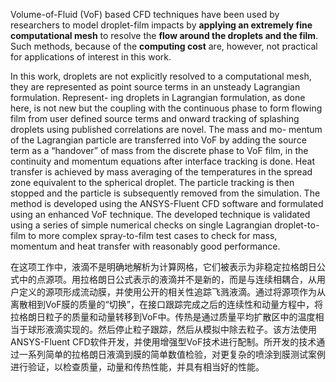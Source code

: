 Volume-of-Fluid (VoF) based CFD techniques have been used by researchers to model droplet-film impacts by **applying an extremely fine computational mesh** to resolve the **flow around the droplets and the film**. Such methods, because of the **computing cost** are, however, not practical for applications of interest in this work.

In this work, droplets are not explicitly resolved to a computational mesh, they are represented as point source terms in an unsteady Lagrangian formulation. Represent- ing droplets in Lagrangian formulation, as done here, is not new but the coupling with the continuous phase to form flowing film from user defined source terms and onward tracking of splashing droplets using published correlations are novel. The mass and mo- mentum of the Lagrangian particle are transferred into VoF by adding the source term as a “handover” of mass from the discrete phase to VoF film, in the continuity and momentum equations after interface tracking is done. Heat transfer is achieved by mass averaging of the temperatures in the spread zone equivalent to the spherical droplet. The particle tracking is then stopped and the particle is subsequently removed from the simulation. The method is developed using the ANSYS-Fluent CFD software and formulated using an enhanced VoF technique. The developed technique is validated using a series of simple numerical checks on single Lagrangian droplet-to-film to more complex spray-to-film test cases to check for mass, momentum and heat transfer with reasonably good performance.

在这项工作中，液滴不是明确地解析为计算网格，它们被表示为非稳定拉格朗日公式中的点源项。用拉格朗日公式表示的液滴并不是新的，而是与连续相耦合，从用户定义的源项形成流动膜，并使用公开的相关性追踪飞溅液滴。通过将源项作为从离散相到VoF膜的质量的“切换”，在接口跟踪完成之后的连续性和动量方程中，将拉格朗日粒子的质量和动量转移到VoF中。传热是通过质量平均扩散区中的温度相当于球形液滴实现的。然后停止粒子跟踪，然后从模拟中除去粒子。该方法使用ANSYS-Fluent CFD软件开发，并使用增强型VoF技术进行配制。所开发的技术通过一系列简单的拉格朗日液滴到膜的简单数值检验，对更复杂的喷涂到膜测试案例进行验证，以检查质量，动量和传热性能，并具有相当好的性能。